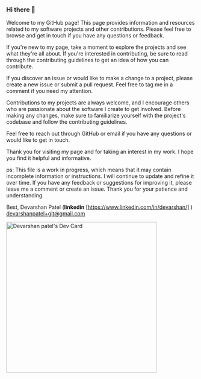 ### Hi there 👋

<!--
**devarshan/devarshan** is a ✨ _special_ ✨ repository because its `README.md` (this file) appears on your GitHub profile.

Here are some ideas to get you started:

- 🔭 I’m currently working on ...
- 🌱 I’m currently learning ...
- 👯 I’m looking to collaborate on ...
- 🤔 I’m looking for help with ...
- 💬 Ask me about ...
- 📫 How to reach me: ...
\\
- ⚡ Fun fact: ...
-->
Welcome to my GitHub page! This page provides information and resources related to my software projects and other contributions. Please feel free to browse and get in touch if you have any questions or feedback.


If you're new to my page, take a moment to explore the projects and see what they're all about. If you're interested in contributing, be sure to read through the contributing guidelines to get an idea of how you can contribute.


If you discover an issue or would like to make a change to a project, please create a new issue or submit a pull request. Feel free to tag me in a comment if you need my attention.


Contributions to my projects are always welcome, and I encourage others who are passionate about the software I create to get involved. Before making any changes, make sure to familiarize yourself with the project's codebase and follow the contributing guidelines.

Feel free to reach out through GitHub or email if you have any questions or would like to get in touch.

Thank you for visiting my page and for taking an interest in my work. I hope you find it helpful and informative.

ps: This file is a work in progress, which means that it may contain incomplete information or instructions. I will continue to update and refine it over time. If you have any feedback or suggestions for improving it, please leave me a comment or create an issue. Thank you for your patience and understanding.

Best,
Devarshan Patel (**linkedin** [https://www.linkedin.com/in/devarshan/] )
devarshanpatel+git@gmail.com

<a href="https://app.daily.dev/devarshan"><img src="https://api.daily.dev/devcards/c9146cd8b5cb4b33844561124981fd8b.png?r=bkx" width="400" alt="Devarshan patel's Dev Card"/></a>
